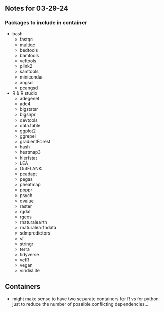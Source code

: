 ## Notes for 03-29-24

### Packages to include in container
* bash
    + fastqc
    + multiqc
    + bedtools
    + bamtools
    + vcftools
    + plink2
    + samtools
    + miniconda
    + angsd
    + pcangsd
* R & R studio
    + adegenet
    + ade4
    + bigstatsr
    + bigsnpr
    + devtools
    + data.table
    + ggplot2
    + ggrepel
    + gradientForest
    + hash
    + heatmap3
    + hierfstat
    + LEA
    + OutFLANK
    + pcadapt
    + pegas
    + pheatmap
    + poppr
    + psych
    + qvalue
    + raster
    + rgdal
    + rgeos
    + rnaturalearth
    + rnaturalearthdata
    + sdmpredictors
    + sf
    + stringr
    + terra
    + tidyverse
    + vcfR
    + vegan
    + viridisLite

## Containers
* might make sense to have two separate containers for R vs for python just to reduce the number of possible conflicting dependencies...
